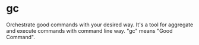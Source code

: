 # gc
Orchestrate good commands with your desired way. It's a tool for aggregate and execute commands with command line way. "gc" means "Good Command".
